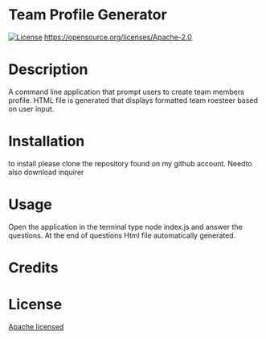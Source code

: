 # Team Profile Generator

  [![License](https://img.shields.io/badge/License-Apache_2.0-blue.svg)](https://opensource.org/licenses/Apache-2.0)
  https://opensource.org/licenses/Apache-2.0
  # Description
  A command line application that prompt users to create team members profile. HTML file is generated that displays formatted team roesteer based on user input.
  
  # Installation
  to install please clone the repository found on my github account. Needto also download inquirer
 
  
  # Usage
  Open the application in the terminal type node index.js and answer the questions. At the end of questions Html file automatically generated.
  
  # Credits
  
  
  # License
  [Apache licensed](https://opensource.org/licenses/Apache-2.0) 
  

